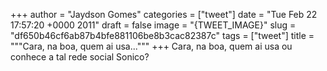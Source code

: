 
+++
author = "Jaydson Gomes"
categories = ["tweet"]
date = "Tue Feb 22 17:57:20 +0000 2011"
draft = false
image = "{TWEET_IMAGE}"
slug = "df650b46cf6ab87b4bfe881106be8b3cac82387c"
tags = ["tweet"]
title = """Cara, na boa, quem ai usa..."""
+++
Cara, na boa, quem ai usa ou conhece a tal rede social Sonico?
